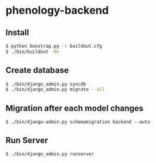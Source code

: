phenology-backend
=================

## Install
```bash
$ python boostrap.py -c buildout.cfg
$ ./bin/buildout -Nv
```

## Create database
```bash
$ ./bin/django_admin.py syncdb
$ ./bin/django_admin.py migrate --all
```

## Migration after each model changes
```
$ ./bin/django-admin.py schemamigration backend --auto
```

## Run Server
```bash
$ ./bin/django_admin.py runserver
```
